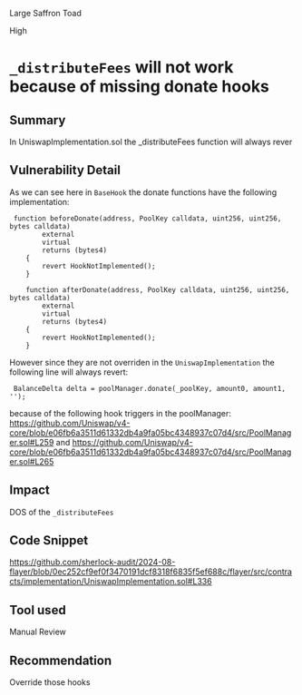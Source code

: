 Large Saffron Toad

High

# `_distributeFees` will not work because of missing donate hooks

## Summary
In UniswapImplementation.sol the _distributeFees function will always rever
## Vulnerability Detail
As we can see here in `BaseHook` the donate functions have the following implementation:
```solidity 
 function beforeDonate(address, PoolKey calldata, uint256, uint256, bytes calldata)
        external
        virtual
        returns (bytes4)
    {
        revert HookNotImplemented();
    }

    function afterDonate(address, PoolKey calldata, uint256, uint256, bytes calldata)
        external
        virtual
        returns (bytes4)
    {
        revert HookNotImplemented();
    }
```
However since they are not overriden in the `UniswapImplementation` the following line will always revert:
```solidity
 BalanceDelta delta = poolManager.donate(_poolKey, amount0, amount1, '');
``` 
because of the following hook triggers in the poolManager:
https://github.com/Uniswap/v4-core/blob/e06fb6a3511d61332db4a9fa05bc4348937c07d4/src/PoolManager.sol#L259
and 
https://github.com/Uniswap/v4-core/blob/e06fb6a3511d61332db4a9fa05bc4348937c07d4/src/PoolManager.sol#L265

## Impact
DOS of the `_distributeFees`
## Code Snippet
https://github.com/sherlock-audit/2024-08-flayer/blob/0ec252cf9ef0f3470191dcf8318f6835f5ef688c/flayer/src/contracts/implementation/UniswapImplementation.sol#L336
## Tool used

Manual Review

## Recommendation
Override those hooks